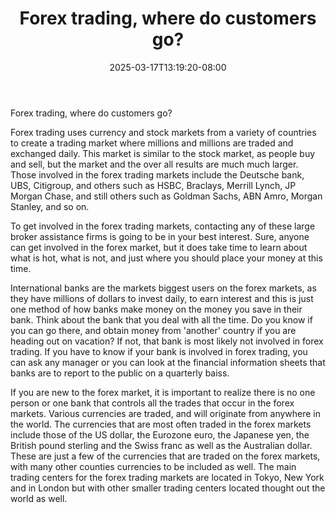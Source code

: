 ﻿---
title: "Forex trading, where do customers go?"
date: 2025-03-17T13:19:20-08:00
description: "Forex Tips for Web Success"
featured_image: "/images/Forex.jpg"
tags: ["Forex"]
---

Forex trading, where do customers go?

Forex trading uses currency and stock markets from a variety of countries to create a trading market where millions and millions are traded and exchanged daily. This market is similar to the stock market, as people buy and sell, but the market and the over all results are much much larger. Those involved in the forex trading markets include the Deutsche bank, UBS, Citigroup, and others such as HSBC, Braclays, Merrill Lynch, JP Morgan Chase, and still others such as Goldman Sachs, ABN Amro, Morgan Stanley, and so on. 

To get involved in the forex trading markets, contacting any of these large broker assistance firms is going to be in your best interest. Sure, anyone can get involved in the forex market, but it does take time to learn about what is hot, what is not, and just where you should place your money at this time. 

International banks are the markets biggest users on the forex markets, as they have millions of dollars to invest daily, to earn interest and this is just one method of how banks make money on the money you save in their bank. Think about the bank that you deal with all the time. Do you know if you can go there, and obtain money from 'another' country if you are heading out on vacation? If not, that bank is most likely not involved in forex trading. If you have to know if your bank is involved in forex trading, you can ask any manager or you can look at the financial information sheets that banks are to report to the public on a quarterly baiss. 

If you are new to the forex market, it is important to realize there is no one person or one bank that controls all the trades that occur in the forex markets. Various currencies are traded, and will originate from anywhere in the world. The currencies that are most often traded in the forex markets include those of the US dollar, the Eurozone euro, the Japanese yen, the British pound sterling and the Swiss franc as well as the Australian dollar. These are just a few of the currencies that are traded on the forex markets, with many other counties currencies to be included as well. The main trading centers for the forex trading markets are located in Tokyo, New York and in London but with other smaller trading centers located thought out the world as well.

